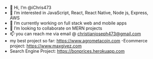 - 👋 Hi, I’m @iChris473
- 👀 I’m interested in JavaScript, React, React Native, Node js, Express, AWS
- 🌱 I’m currently working on full stack web and mobile apps
- 💞️ I’m looking to collaborate on MERN projects
- 📫 you can reach me via email @ christianjoseph473@gmail.com
- my best project so far: https://www.agrometacoin.com
-Ecommerce project: https://www.maxgivez.com
- Search Engine Project: https://bonprices.herokuapp.com
<!---
iChris473/iChris473 is a ✨ special ✨ repository because its `README.md` (this file) appears on your GitHub profile.
You can click the Preview link to take a look at your changes.
--->
